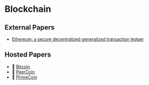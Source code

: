 # Blockchain


## External Papers

* [Ethereum: a secure decentralized generalized transaction ledger](https://ethereum.github.io/yellowpaper/paper.pdf)

## Hosted Papers

* :scroll: [Bitcoin](bitcoin.pdf)
* :scroll: [PeerCoin](peercoin.pdf)
* :scroll: [PrimeCoin](primecoin.pdf)
